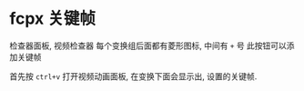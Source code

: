 # fcpx 关键帧

检查器面板, 视频检查器
每个变换组后面都有菱形图标, 中间有 `+` 号
此按钮可以添加关键帧

首先按 `ctrl+v` 打开视频动画面板,
在变换下面会显示出, 设置的关键帧.
